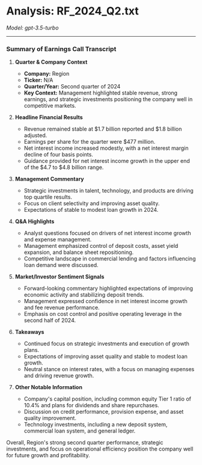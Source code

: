 # Analysis: RF_2024_Q2.txt

*Model: gpt-3.5-turbo*

---

### Summary of Earnings Call Transcript

1. **Quarter & Company Context**
   - **Company:** Region
   - **Ticker:** N/A
   - **Quarter/Year:** Second quarter of 2024
   - **Key Context:** Management highlighted stable revenue, strong earnings, and strategic investments positioning the company well in competitive markets.

2. **Headline Financial Results**
   - Revenue remained stable at $1.7 billion reported and $1.8 billion adjusted.
   - Earnings per share for the quarter were $477 million.
   - Net interest income increased modestly, with a net interest margin decline of four basis points.
   - Guidance provided for net interest income growth in the upper end of the $4.7 to $4.8 billion range.

3. **Management Commentary**
   - Strategic investments in talent, technology, and products are driving top quartile results.
   - Focus on client selectivity and improving asset quality.
   - Expectations of stable to modest loan growth in 2024.

4. **Q&A Highlights**
   - Analyst questions focused on drivers of net interest income growth and expense management.
   - Management emphasized control of deposit costs, asset yield expansion, and balance sheet repositioning.
   - Competitive landscape in commercial lending and factors influencing loan demand were discussed.

5. **Market/Investor Sentiment Signals**
   - Forward-looking commentary highlighted expectations of improving economic activity and stabilizing deposit trends.
   - Management expressed confidence in net interest income growth and fee revenue performance.
   - Emphasis on cost control and positive operating leverage in the second half of 2024.

6. **Takeaways**
   - Continued focus on strategic investments and execution of growth plans.
   - Expectations of improving asset quality and stable to modest loan growth.
   - Neutral stance on interest rates, with a focus on managing expenses and driving revenue growth.

7. **Other Notable Information**
   - Company's capital position, including common equity Tier 1 ratio of 10.4% and plans for dividends and share repurchases.
   - Discussion on credit performance, provision expense, and asset quality improvement.
   - Technology investments, including a new deposit system, commercial loan system, and general ledger.

Overall, Region's strong second quarter performance, strategic investments, and focus on operational efficiency position the company well for future growth and profitability.
